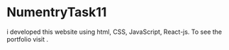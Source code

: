 # NumentryTask11
i developed this website using html, CSS, JavaScript, React-js. To see the portfolio visit .
